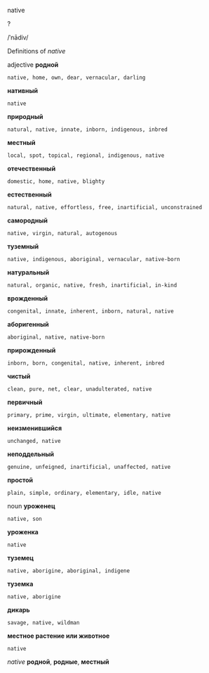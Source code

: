 native

?

/ˈnādiv/

Definitions of _native_

adjective
**родной**

    native, home, own, dear, vernacular, darling
**нативный**

    native
**природный**

    natural, native, innate, inborn, indigenous, inbred
**местный**

    local, spot, topical, regional, indigenous, native
**отечественный**

    domestic, home, native, blighty
**естественный**

    natural, native, effortless, free, inartificial, unconstrained
**самородный**

    native, virgin, natural, autogenous
**туземный**

    native, indigenous, aboriginal, vernacular, native-born
**натуральный**

    natural, organic, native, fresh, inartificial, in-kind
**врожденный**

    congenital, innate, inherent, inborn, natural, native
**аборигенный**

    aboriginal, native, native-born
**прирожденный**

    inborn, born, congenital, native, inherent, inbred
**чистый**

    clean, pure, net, clear, unadulterated, native
**первичный**

    primary, prime, virgin, ultimate, elementary, native
**неизменившийся**

    unchanged, native
**неподдельный**

    genuine, unfeigned, inartificial, unaffected, native
**простой**

    plain, simple, ordinary, elementary, idle, native

noun
**уроженец**

    native, son
**уроженка**

    native
**туземец**

    native, aborigine, aboriginal, indigene
**туземка**

    native, aborigine
**дикарь**

    savage, native, wildman
**местное растение или животное**

    native

_native_
**родной**, **родные**, **местный**